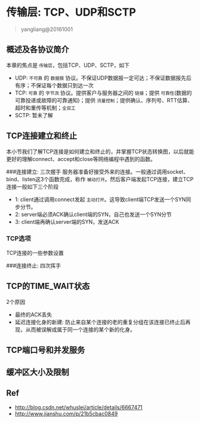 # 传输层: TCP、UDP和SCTP
> yangliang@20161001



## 概述及各协议简介
本章的焦点是 `传输层`，包括TCP、UDP、SCTP，如下

* UDP: `不可靠` 的 `数据报` 协议。不保证UDP数据报一定可达；不保证数据报先后有序；不保证每个数据只到达一次
* TCP: `可靠` 的 `字节流` 协议。提供客户与服务器之间的 `链接`；提供 `可靠性`(数据的可靠投递或故障的可靠通知)；提供 `流量控制`；提供确认、序列号、RTT估算、超时和重传等机制；`全双工`
* SCTP: 暂未了解



## TCP连接建立和终止
本小节我们了解TCP连接是如何建立和终止的，并掌握TCP状态转换图，以后就能更好的理解connect、accept和close等网络编程中遇到的函数。

###连接建立: 三次握手
服务器准备好接受外来的连接。一般通过调用socket、bind、listen这3个函数完成，称作 `被动打开`。然后客户端发起TCP连接，建立TCP连接一般如下三个阶段

* 1: client通过调用connect发起 `主动打开`。这导致client端TCP发送一个SYN同步分节。
* 2: server端必须ACK确认client端的SYN，自己也发送一个SYN分节
* 3: client端再确认server端的SYN，发送ACK

### TCP选项
TCP连接的一些参数设置

###连接终止: 四次挥手



## TCP的TIME_WAIT状态
2个原因

* 最终的ACK丢失
* 延迟连接化身的新建: 防止来自某个连接的老的重复分组在该连接已终止后再现，从而被误解成属于同一个连接的某个新的化身。


## TCP端口号和并发服务



## 缓冲区大小及限制



## Ref
* http://blog.csdn.net/whuslei/article/details/6667471
* http://www.jianshu.com/p/21b5cbac0849

